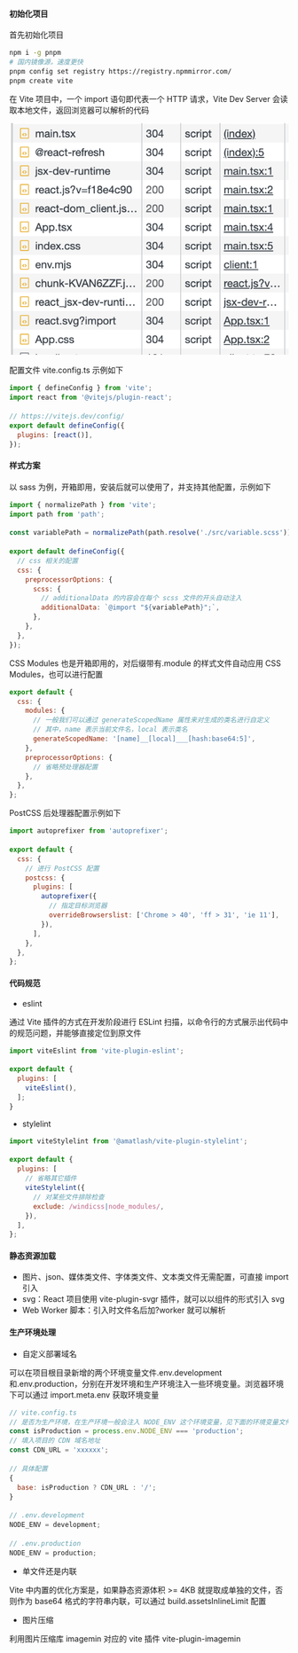 #### 初始化项目

首先初始化项目

```bash
npm i -g pnpm
# 国内镜像源，速度更快
pnpm config set registry https://registry.npmmirror.com/
pnpm create vite
```

在 Vite 项目中，一个 import 语句即代表一个 HTTP 请求，Vite Dev Server 会读取本地文件，返回浏览器可以解析的代码

![](../../assets/vite-file.png)

配置文件 vite.config.ts 示例如下

```js
import { defineConfig } from 'vite';
import react from '@vitejs/plugin-react';

// https://vitejs.dev/config/
export default defineConfig({
  plugins: [react()],
});
```

#### 样式方案

以 sass 为例，开箱即用，安装后就可以使用了，并支持其他配置，示例如下

```js
import { normalizePath } from 'vite';
import path from 'path';

const variablePath = normalizePath(path.resolve('./src/variable.scss'));

export default defineConfig({
  // css 相关的配置
  css: {
    preprocessorOptions: {
      scss: {
        // additionalData 的内容会在每个 scss 文件的开头自动注入
        additionalData: `@import "${variablePath}";`,
      },
    },
  },
});
```

CSS Modules 也是开箱即用的，对后缀带有.module 的样式文件自动应用 CSS Modules，也可以进行配置

```js
export default {
  css: {
    modules: {
      // 一般我们可以通过 generateScopedName 属性来对生成的类名进行自定义
      // 其中，name 表示当前文件名，local 表示类名
      generateScopedName: '[name]__[local]___[hash:base64:5]',
    },
    preprocessorOptions: {
      // 省略预处理器配置
    },
  },
};
```

PostCSS 后处理器配置示例如下

```js
import autoprefixer from 'autoprefixer';

export default {
  css: {
    // 进行 PostCSS 配置
    postcss: {
      plugins: [
        autoprefixer({
          // 指定目标浏览器
          overrideBrowserslist: ['Chrome > 40', 'ff > 31', 'ie 11'],
        }),
      ],
    },
  },
};
```

#### 代码规范

- eslint

通过 Vite 插件的方式在开发阶段进行 ESLint 扫描，以命令行的方式展示出代码中的规范问题，并能够直接定位到原文件

```js
import viteEslint from 'vite-plugin-eslint';

export default {
  plugins: [
    viteEslint(),
  ];
}
```

- stylelint

```js
import viteStylelint from '@amatlash/vite-plugin-stylelint';

export default {
  plugins: [
    // 省略其它插件
    viteStylelint({
      // 对某些文件排除检查
      exclude: /windicss|node_modules/,
    }),
  ],
};
```

#### 静态资源加载

- 图片、json、媒体类文件、字体类文件、文本类文件无需配置，可直接 import 引入
- svg：React 项目使用 vite-plugin-svgr 插件，就可以以组件的形式引入 svg
- Web Worker 脚本：引入时文件名后加?worker 就可以解析

#### 生产环境处理

- 自定义部署域名

可以在项目根目录新增的两个环境变量文件.env.development 和.env.production，分别在开发环境和生产环境注入一些环境变量。浏览器环境下可以通过 import.meta.env 获取环境变量

```js
// vite.config.ts
// 是否为生产环境，在生产环境一般会注入 NODE_ENV 这个环境变量，见下面的环境变量文件配置
const isProduction = process.env.NODE_ENV === 'production';
// 填入项目的 CDN 域名地址
const CDN_URL = 'xxxxxx';

// 具体配置
{
  base: isProduction ? CDN_URL : '/';
}

// .env.development
NODE_ENV = development;

// .env.production
NODE_ENV = production;
```

- 单文件还是内联

Vite 中内置的优化方案是，如果静态资源体积 >= 4KB 就提取成单独的文件，否则作为 base64 格式的字符串内联，可以通过 build.assetsInlineLimit 配置

- 图片压缩

利用图片压缩库 imagemin 对应的 vite 插件 vite-plugin-imagemin
